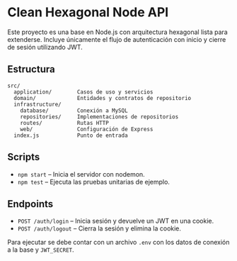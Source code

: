 # Clean Hexagonal Node API

Este proyecto es una base en Node.js con arquitectura hexagonal lista para extenderse. Incluye únicamente el flujo de autenticación con inicio y cierre de sesión utilizando JWT.

## Estructura

```
src/
  application/        Casos de uso y servicios
  domain/             Entidades y contratos de repositorio
  infrastructure/
    database/         Conexión a MySQL
    repositories/     Implementaciones de repositorios
    routes/           Rutas HTTP
    web/              Configuración de Express
  index.js            Punto de entrada
```

## Scripts

- `npm start` – Inicia el servidor con nodemon.
- `npm test` – Ejecuta las pruebas unitarias de ejemplo.

## Endpoints

- `POST /auth/login` – Inicia sesión y devuelve un JWT en una cookie.
- `POST /auth/logout` – Cierra la sesión y elimina la cookie.

Para ejecutar se debe contar con un archivo `.env` con los datos de conexión a la base y `JWT_SECRET`.
